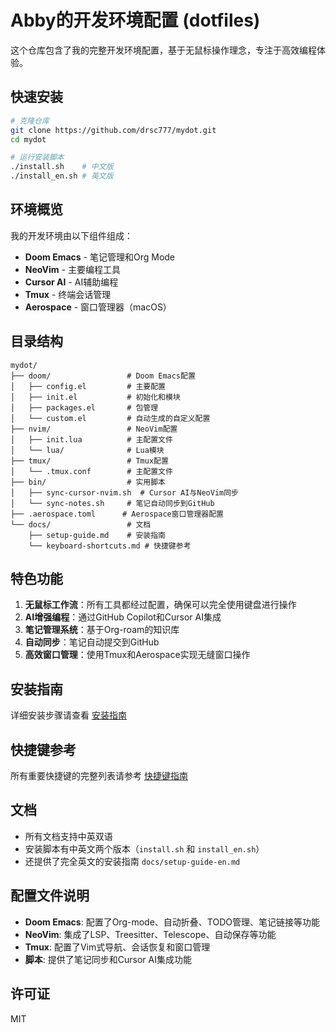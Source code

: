 # Abby的开发环境配置 (dotfiles)

这个仓库包含了我的完整开发环境配置，基于无鼠标操作理念，专注于高效编程体验。

## 快速安装

```bash
# 克隆仓库
git clone https://github.com/drsc777/mydot.git
cd mydot

# 运行安装脚本
./install.sh    # 中文版
./install_en.sh # 英文版
```

## 环境概览

我的开发环境由以下组件组成：

- **Doom Emacs** - 笔记管理和Org Mode
- **NeoVim** - 主要编程工具
- **Cursor AI** - AI辅助编程
- **Tmux** - 终端会话管理
- **Aerospace** - 窗口管理器（macOS）

## 目录结构

```
mydot/
├── doom/                 # Doom Emacs配置
│   ├── config.el         # 主要配置
│   ├── init.el           # 初始化和模块
│   ├── packages.el       # 包管理
│   └── custom.el         # 自动生成的自定义配置
├── nvim/                 # NeoVim配置
│   ├── init.lua          # 主配置文件
│   └── lua/              # Lua模块
├── tmux/                 # Tmux配置
│   └── .tmux.conf        # 主配置文件
├── bin/                  # 实用脚本
│   ├── sync-cursor-nvim.sh  # Cursor AI与NeoVim同步
│   └── sync-notes.sh     # 笔记自动同步到GitHub
├── .aerospace.toml      # Aerospace窗口管理器配置
└── docs/                 # 文档
    ├── setup-guide.md    # 安装指南
    └── keyboard-shortcuts.md # 快捷键参考
```

## 特色功能

1. **无鼠标工作流**：所有工具都经过配置，确保可以完全使用键盘进行操作
2. **AI增强编程**：通过GitHub Copilot和Cursor AI集成
3. **笔记管理系统**：基于Org-roam的知识库
4. **自动同步**：笔记自动提交到GitHub
5. **高效窗口管理**：使用Tmux和Aerospace实现无缝窗口操作

## 安装指南

详细安装步骤请查看 [安装指南](docs/setup-guide.md)

## 快捷键参考

所有重要快捷键的完整列表请参考 [快捷键指南](docs/keyboard-shortcuts.md)

## 文档

- 所有文档支持中英双语
- 安装脚本有中英文两个版本（`install.sh` 和 `install_en.sh`）
- 还提供了完全英文的安装指南 `docs/setup-guide-en.md`

## 配置文件说明

- **Doom Emacs**: 配置了Org-mode、自动折叠、TODO管理、笔记链接等功能
- **NeoVim**: 集成了LSP、Treesitter、Telescope、自动保存等功能
- **Tmux**: 配置了Vim式导航、会话恢复和窗口管理
- **脚本**: 提供了笔记同步和Cursor AI集成功能

## 许可证

MIT 
